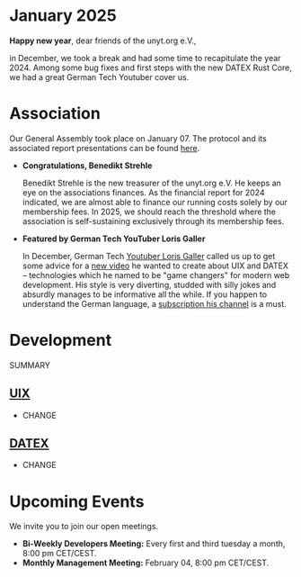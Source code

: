 # January 2025

**Happy new year**, dear friends of the unyt.org e.V.,

in December, we took a break and had some time to recapitulate the
year 2024. Among some bug fixes and first steps with the new DATEX
Rust Core, we had a great German Tech Youtuber cover us.

# Association

Our General Assembly took place on January 07.
The protocol and its associated report
presentations can be found [here](https://github.com/unyt-org/administration-public/blob/main/Protocols/2025-01-07.md).

- **Congratulations, Benedikt Strehle**
  
  Benedikt Strehle is the new treasurer of the unyt.org e.V.
  He keeps an eye on the associations finances. As the financial
  report for 2024 indicated, we are almost able to finance our
  running costs solely by our membership fees. In 2025, we should
  reach the threshold where the association is self-sustaining
  exclusively through its membership fees.

- **Featured by German Tech YouTuber Loris Galler**

  In December, German Tech [Youtuber Loris Galler](https://www.youtube.com/@lorisgaller) called us up to
  get some advice for a [new video](https://youtu.be/b7fJfbItzdM?si=RPvp_r3Qs3RZLkGH) he wanted to create
  about UIX and DATEX – technologies which he named to be "game changers" for modern web development.
  His style is very diverting, studded with silly jokes and absurdly manages to be informative all
  the while. If you happen to understand the German language, a [subscription his channel](https://www.youtube.com/@lorisgaller?sub_confirmation=1)
  is a must.

# Development
SUMMARY

## [UIX](https://github.com/unyt-org/uix/pulls?q=is:closed%20created:2024-12-01..2024-12-31)
* CHANGE

## [DATEX](https://github.com/unyt-org/datex-core-js-legacy/pulls?q=is:closed%20created:2024-12-01..2024-12-31)
* CHANGE

# Upcoming Events 

We invite you to join our open meetings.

* **Bi-Weekly Developers Meeting:** Every first and third tuesday a month, 8:00 pm CET/CEST.
* **Monthly Management Meeting:** February 04, 8:00 pm CET/CEST.
